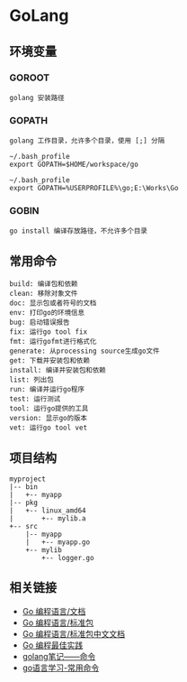 # GoLang

## 环境变量

### GOROOT
	golang 安装路径
	
### GOPATH
	golang 工作目录，允许多个目录，使用 [;] 分隔
	
	~/.bash_profile
	export GOPATH=$HOME/workspace/go
	
	~/.bash_profile
	export GOPATH=%USERPROFILE%\go;E:\Works\Go
	
### GOBIN
	go install 编译存放路径，不允许多个目录
	
## 常用命令

	build: 编译包和依赖
	clean: 移除对象文件
	doc: 显示包或者符号的文档
	env: 打印go的环境信息
	bug: 启动错误报告
	fix: 运行go tool fix
	fmt: 运行gofmt进行格式化
	generate: 从processing source生成go文件
	get: 下载并安装包和依赖
	install: 编译并安装包和依赖
	list: 列出包
	run: 编译并运行go程序
	test: 运行测试
	tool: 运行go提供的工具
	version: 显示go的版本
	vet: 运行go tool vet

## 项目结构

	myproject
	|-- bin
	|   +-- myapp
	|-- pkg
	|   +-- linux_amd64
	|       +-- mylib.a
	+-- src
		|-- myapp
		|   +-- myapp.go
		+-- mylib
			+-- logger.go

## 相关链接

- [Go 编程语言/文档](https://go-zh.org/doc/)
- [Go 编程语言/标准包](https://go-zh.org/pkg/)
- [Go 编程语言/标准包中文文档](https://studygolang.com/pkgdoc)
- [Go 编程最佳实践](https://peter.bourgon.org/go-best-practices-2016/)
- [golang笔记——命令](https://www.cnblogs.com/tianyajuanke/p/5196436.html)
- [go语言学习-常用命令](https://www.cnblogs.com/itogo/p/8645441.html)



